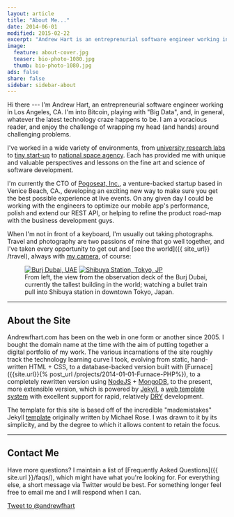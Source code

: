 ```yaml
---
layout: article
title: "About Me..."
date: 2014-06-01
modified: 2015-02-22
excerpt: "Andrew Hart is an entreprenurial software engineer working in Los Angeles, CA."
image:
  feature: about-cover.jpg
  teaser: bio-photo-1080.jpg
  thumb: bio-photo-1080.jpg
ads: false
share: false
sidebar: sidebar-about
---
```


Hi there --- I'm Andrew Hart, an entrepreneurial software engineer working in Los Angeles, CA. I'm into Bitcoin, playing with &quot;Big Data&quot;, and, in general, whatever the latest technology craze happens to be. I am a voracious reader, and enjoy the challenge of wrapping my head (and hands) around challenging problems.

I've worked in a wide variety of environments, from [university research labs](http://scec.usc.edu) to [tiny start-up](https://www.pogoseat.com) to [national space agency](http://jpl.nasa.gov). Each has provided me with unique and valuable perspectives and lessons on the fine art and science of software development.

I'm currently the CTO of [Pogoseat, Inc.](https://pogoseat.com/), a venture-backed startup based in Venice Beach, CA., developing an exciting new way to make sure you get the best possible experience at live events. On any given day I could be working with the engineers to optimize our mobile app's performance, polish and extend our REST API, or helping to refine the product road-map with the business development guys.

When I'm not in front of a keyboard, I'm usually out taking photographs. Travel and photography are two passions of mine that go well together, and I've taken every opportunity to get out and [see the world]({{ site_url}} /travel), always with [my camera](http://www.dpreview.com/reviews/nikon-d7100), of course:


<figure class="half">
  <a class="image-popup" title="View from the observation deck of the Burj Khalifa." href="{{ site.url }}/images/travel/afh-travel-burj-dubai-uae.jpg"><img src="{{ site.url }}/images/travel/afh-travel-burj-dubai-uae.jpg" alt="Burj Dubai, UAE"></a>
  <a class="image-popup" title="Bullet train entering Shibuya station in Tokyo." href="{{ site.url }}/images/travel/afh-travel-tokyo-jp.jpg"><img src="{{ site.url }}/images/travel/afh-travel-tokyo-jp.jpg" alt="Shibuya Station, Tokyo, JP"></a>
  <figcaption>From left, the view from the observation deck of the Burj Dubai, currently the tallest building in the world; watching a bullet train pull into Shibuya station in downtown Tokyo, Japan.</figcaption>
</figure>

---

## About the Site

Andrewfhart.com has been on the web in one form or another since 2005. I bought the domain name at the time with the aim of putting together a digital portfolio of my work. The various incarnations of the site roughly track the technology learning curve I took, evolving from static, hand-written HTML + CSS, to a database-backed version built with [Furnace]({{site.url}}{% post_url /projects/2014-01-01-Furnace-PHP%}), to a completely rewritten version using [NodeJS](http://nodejs.org) + [MongoDB](http://mongodb.com), to the present, more extensible version, which is powered by [Jekyll](http://jekyllrb.com/), a [web template system](https://en.wikipedia.org/wiki/Web_template_system) with excellent support for rapid, relatively [DRY](https://en.wikipedia.org/wiki/Don%27t_repeat_yourself) development.

The template for this site is based off of the incredible "mademistakes" Jekyll [template](https://github.com/mmistakes/made-mistakes-jekyll) originally written by Michael Rose. I was drawn to it by its simplicity, and by the degree to which it allows content to retain the focus.

---

## Contact Me

Have more questions? I maintain a list of [Frequently Asked Questions]({{ site.url }}/faqs/), which might have what you're looking for. For everything else, a short message via Twitter would be best. For something longer feel free to email me and I will respond when I can.

<a href="https://twitter.com/intent/tweet?screen_name=andrewfhart" class="twitter-mention-button" data-size="large" data-related="andrewfhart">Tweet to @andrewfhart</a>

